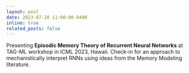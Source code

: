```yaml
---
layout: post
date: 2023-07-28 11:00:00-0400
inline: true
related_posts: false
---
```


Presenting **Episodic Memory Theory of Recurrent Neural Networks** at TAG-ML workshop in ICML 2023, Hawaii. Check-in for an approach to mechanistically interpret RNNs using ideas from the Memory Modeling literature.
